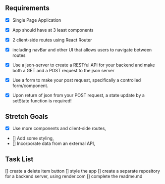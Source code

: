 ## Requirements
*  [x] Single Page Application

* [x] App should have at 3 least components
* [x] 2 client-side routes using React Router
* [x] including navBar and other UI that allows users to navigate between routes
* [x] Use a json-server to create a RESTful API for your backend and make both a GET and a POST request to the json server
* [x] Use a form to make your post request, specifically a controlled form/component.
* [x] Upon return of json from your POST request, a state update by a setState function is required!
  
## Stretch Goals
* [x] Use more components and client-side routes,
* [] Add some styling,
* [] Incorporate data from an external API,
## Task List
[] create a delete item button
[] style the app 
[] create a separate repository for a backend server, using render.com
[] complete the readme.md
